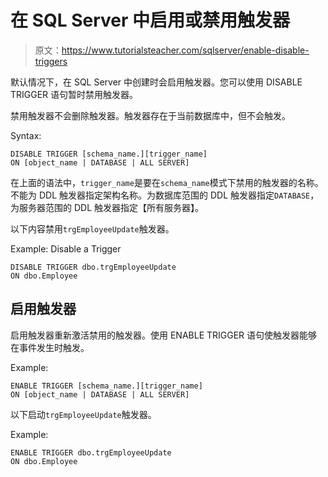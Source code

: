 # 在 SQL Server 中启用或禁用触发器

> 原文：<https://www.tutorialsteacher.com/sqlserver/enable-disable-triggers>

默认情况下，在 SQL Server 中创建时会启用触发器。您可以使用 DISABLE TRIGGER 语句暂时禁用触发器。

禁用触发器不会删除触发器。触发器存在于当前数据库中，但不会触发。

Syntax: 

```
DISABLE TRIGGER [schema_name.][trigger_name] 
ON [object_name | DATABASE | ALL SERVER] 
```

在上面的语法中，`trigger_name`是要在`schema_name`模式下禁用的触发器的名称。 不能为 DDL 触发器指定架构名称。为数据库范围的 DDL 触发器指定`DATABASE`，为服务器范围的 DDL 触发器指定【所有服务器】。

以下内容禁用`trgEmployeeUpdate`触发器。

Example: Disable a Trigger 

```
DISABLE TRIGGER dbo.trgEmployeeUpdate
ON dbo.Employee 
```

## 启用触发器

启用触发器重新激活禁用的触发器。使用 ENABLE TRIGGER 语句使触发器能够在事件发生时触发。

Example: 

```
ENABLE TRIGGER [schema_name.][trigger_name] 
ON [object_name | DATABASE | ALL SERVER] 
```

以下启动`trgEmployeeUpdate`触发器。

Example: 

```
ENABLE TRIGGER dbo.trgEmployeeUpdate
ON dbo.Employee 
```

